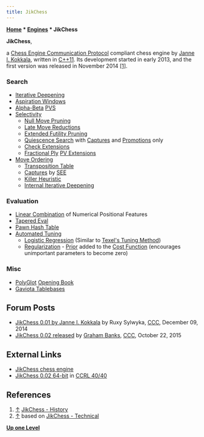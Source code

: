 ```yaml
---
title: JikChess
---
```

**[Home](Home "Home") \* [Engines](Engines "Engines") \* JikChess**


**JikChess**,  

a [Chess Engine Communication Protocol](Chess_Engine_Communication_Protocol "Chess Engine Communication Protocol") compliant chess engine by [Janne I. Kokkala](index.php?title=Janne_I._Kokkala&action=edit&redlink=1 "Janne I. Kokkala (page does not exist)"), written in [C++11](Cpp "Cpp"). Its development started in early 2013, and the first version was released in November 2014 <a id="cite-note-1" href="#cite-ref-1">[1]</a>.



### Search


* [Iterative Deepening](Iterative_Deepening "Iterative Deepening")
* [Aspiration Windows](Aspiration_Windows "Aspiration Windows")
* [Alpha-Beta](Alpha-Beta "Alpha-Beta") [PVS](Principal_Variation_Search "Principal Variation Search")
* [Selectivity](Selectivity "Selectivity")
	+ [Null Move Pruning](Null_Move_Pruning "Null Move Pruning")
	+ [Late Move Reductions](Late_Move_Reductions "Late Move Reductions")
	+ [Extended Futility Pruning](Futility_Pruning#Extendedfutilitypruning "Futility Pruning")
	+ [Quiescence Search](Quiescence_Search "Quiescence Search") with [Captures](Captures "Captures") and [Promotions](Promotions "Promotions") only
	+ [Check Extensions](Check_Extensions "Check Extensions")
	+ [Fractional Ply](Extensions#FractionalExtensions "Extensions") [PV Extensions](PV_Extensions "PV Extensions")
* [Move Ordering](Move_Ordering "Move Ordering")
	+ [Transposition Table](Transposition_Table "Transposition Table")
	+ [Captures](Captures "Captures") by [SEE](Static_Exchange_Evaluation "Static Exchange Evaluation")
	+ [Killer Heuristic](Killer_Heuristic "Killer Heuristic")
	+ [Internal Iterative Deepening](Internal_Iterative_Deepening "Internal Iterative Deepening")


### Evaluation


* [Linear Combination](Evaluation#Linear "Evaluation") of Numerical Positional Features
* [Tapered Eval](Tapered_Eval "Tapered Eval")
* [Pawn Hash Table](Pawn_Hash_Table "Pawn Hash Table")
* [Automated Tuning](Automated_Tuning "Automated Tuning")
	+ [Logistic Regression](Automated_Tuning#LogisticRegression "Automated Tuning") (Similar to [Texel's Tuning Method](Texel%27s_Tuning_Method "Texel's Tuning Method"))
	+ [Regularization](https://en.wikipedia.org/wiki/Regularization_%28mathematics%29) - [Prior](https://en.wikipedia.org/wiki/Prior_probability) added to the [Cost Function](https://en.wikipedia.org/wiki/Loss_function) (encourages unimportant parameters to become zero)


### Misc


* [PolyGlot](PolyGlot "PolyGlot") [Opening Book](Opening_Book "Opening Book")
* [Gaviota Tablebases](Gaviota_Tablebases "Gaviota Tablebases")


## Forum Posts


* [JikChess 0.01 by Janne I. Kokkala](http://www.talkchess.com/forum/viewtopic.php?t=54598) by Ruxy Sylwyka, [CCC](CCC "CCC"), December 09, 2014
* [JikChess 0.02 released](http://www.talkchess.com/forum/viewtopic.php?t=58016) by [Graham Banks](Graham_Banks "Graham Banks"), [CCC](CCC "CCC"), October 22, 2015


## External Links


* [JikChess chess engine](http://koti.kapsi.fi/jik/jikchess/)
* [JikChess 0.02 64-bit](http://ccrl.chessdom.com/ccrl/4040/cgi/engine_details.cgi?print=Details&each_game=1&eng=JikChess%200.02%2064-bit) in [CCRL 40/40](CCRL "CCRL")


## References


1. <a id="cite-ref-1" href="#cite-note-1">↑</a> [JikChess - History](http://koti.kapsi.fi/jik/jikchess/#history)
2. <a id="cite-ref-2" href="#cite-note-2">↑</a> based on [JikChess - Technical](http://koti.kapsi.fi/jik/jikchess/#technical)

**[Up one Level](Engines "Engines")**







 
